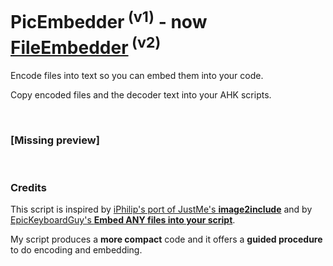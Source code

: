 # PicEmbedder<sup> (v1)</sup> - now [FileEmbedder](https://github.com/DavidBevi/PicEmbedder/blob/main/FileEmbedder_v2.ahk)<sup> (v2)</sup>

Encode files into text so you can embed them into your code.

Copy encoded files and the decoder text into your AHK scripts.

<br/>

### [Missing preview]

<br/>

### Credits

This script is inspired by [iPhilip's port of JustMe's **image2include**](https://www.autohotkey.com/boards/viewtopic.php?f=83&t=119966) and by [EpicKeyboardGuy's **Embed ANY files into your script**](https://www.reddit.com/r/AutoHotkey/comments/1ina2y7/embed_any_files_into_your_script/).

My script produces a **more compact** code and it offers a **guided procedure** to do encoding and embedding.

<br/>
